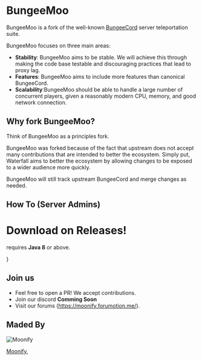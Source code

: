 BungeeMoo
=========


BungeeMoo is a fork of the well-known [BungeeCord](https://github.com/PaperMC/Waterfall) server teleportation suite.

BungeeMoo focuses on three main areas:

- **Stability**: BungeeMoo aims to be stable. We will achieve this through making the code base testable and discouraging practices that lead to proxy lag.
- **Features**: BungeeMoo aims to include more features than canonical BungeeCord.
- **Scalability**:BungeeMoo should be able to handle a large number of concurrent players, given a reasonably modern CPU, memory, and good network connection.

## Why fork BungeeMoo?

Think of BungeeMoo as a principles fork.

BungeeMoo was forked because of the fact that upstream does not accept many contributions that are intended to better the ecosystem. Simply put, Waterfall aims to better
the ecosystem by allowing changes to be exposed to a wider audience more quickly.

 BungeeMoo will still track upstream BungeeCord and merge changes as needed.

## How To (Server Admins)

# Download on Releases!

 requires **Java 8** or above.

}

## Join us

* Feel free to open a PR! We accept contributions.
* Join our discord **Comming Soon**
* Visit our forums (https://moonify.forumotion.me/).

## Maded By

![Moonify](https://www.pgconnects.com/london/wp-content/uploads/sites/4/2018/12/logo-Moonify-600x.png)

[Moonify](https://moonify.forumotion.me/), 
